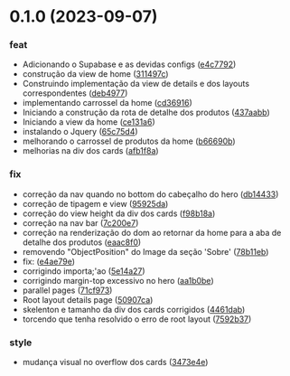 # 0.1.0 (2023-09-07)

### feat

- Adicionando o Supabase e as devidas configs ([e4c7792](https://github.com/jjgouveia/ag-portfolio/commit/e4c77925bb77564ce969052f4bb619140347076c))
- construção da view de home ([311497c](https://github.com/jjgouveia/ag-portfolio/commit/311497c338e53124b1f840c1589655631a5779b7))
- Construindo implementação da view de details e dos layouts correspondentes ([deb4977](https://github.com/jjgouveia/ag-portfolio/commit/deb4977248d91f3833f66623a22ea84e5cc24543))
- implementando carrossel da home ([cd36916](https://github.com/jjgouveia/ag-portfolio/commit/cd369163eb9592d8390e1bf2993f4bc368c4354d))
- Iniciando a construção da rota de detalhe dos produtos ([437aabb](https://github.com/jjgouveia/ag-portfolio/commit/437aabb0f13bb583c34e235f8c07622264863a1a))
- Iniciando a view da home ([ce131a6](https://github.com/jjgouveia/ag-portfolio/commit/ce131a6124d302a66823373e9785b41c302d93cb))
- instalando o Jquery ([65c75d4](https://github.com/jjgouveia/ag-portfolio/commit/65c75d4664676c807c0d2ef1603a74d2f63a7a2a))
- melhorando o carrossel de produtos da home ([b66690b](https://github.com/jjgouveia/ag-portfolio/commit/b66690b523bdb7553faa716521d4cf16823e3273))
- melhorias na div dos cards ([afb1f8a](https://github.com/jjgouveia/ag-portfolio/commit/afb1f8a2c5de2177bc8784dbb6bf4141510cfadc))

### fix

- correção da nav quando no bottom do cabeçalho do hero ([db14433](https://github.com/jjgouveia/ag-portfolio/commit/db144337de7979dbe7ed3c6648e4229abc3a6326))
- correção de tipagem e view ([95925da](https://github.com/jjgouveia/ag-portfolio/commit/95925da9fb5f7cb3b9f4d3dbf878c7032b8ae9c4))
- correção do view height da div dos cards ([f98b18a](https://github.com/jjgouveia/ag-portfolio/commit/f98b18ae1587e0b1d2416a04cf3d1e04226cb6e9))
- correção na nav bar ([7c200e7](https://github.com/jjgouveia/ag-portfolio/commit/7c200e753035082705104dcc43c78b63d270cbde))
- correção na renderização do dom ao retornar da home para a aba de detalhe dos produtos ([eaac8f0](https://github.com/jjgouveia/ag-portfolio/commit/eaac8f0afd2561aba438342e8f870d3415f870fc))
- removendo "ObjectPosition" do Image da seção 'Sobre' ([78b11eb](https://github.com/jjgouveia/ag-portfolio/commit/78b11eb1dd3cc61c7f14c743f66ae24c8e3ee50e))
- fix: ([e4ae79e](https://github.com/jjgouveia/ag-portfolio/commit/e4ae79e54e7979ffdb18423d7a8321edc7a61fc1))
- corrigindo importa;'ao ([5e14a27](https://github.com/jjgouveia/ag-portfolio/commit/5e14a2757ef03438ecbf12801542650e4d3f791d))
- corrigindo margin-top excessivo no hero ([aa1b0be](https://github.com/jjgouveia/ag-portfolio/commit/aa1b0be6ccf7a453c6d396e0a24b6522826255bd))
- parallel pages ([71cf973](https://github.com/jjgouveia/ag-portfolio/commit/71cf9736f06b7130c0aa3091a42514cb66a3a149))
- Root layout details page ([50907ca](https://github.com/jjgouveia/ag-portfolio/commit/50907ca1a32a66e2336b640782bd75ef1d0b1da2))
- skelenton e tamanho da div dos cards corrigidos ([4461dab](https://github.com/jjgouveia/ag-portfolio/commit/4461dab2102db1abd6a616e2ca68c83471693a9b))
- torcendo que tenha resolvido o erro de root layout ([7592b37](https://github.com/jjgouveia/ag-portfolio/commit/7592b37ded2e8ce7d2822bab32db2ffeb0e29bb1))

### style

- mudança visual no overflow dos cards ([3473e4e](https://github.com/jjgouveia/ag-portfolio/commit/3473e4eecca736a1bd8f890df0be9c02a6bc778d))
